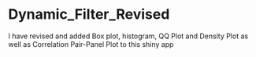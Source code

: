 # Dynamic_Filter_Revised

I have revised and added Box plot, histogram, QQ Plot and Density Plot as well as Correlation Pair-Panel Plot to this shiny app
